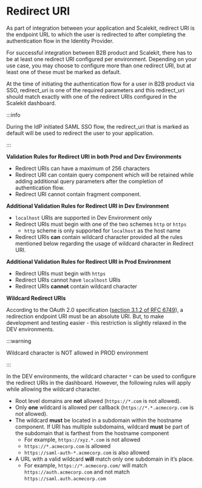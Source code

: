 # Redirect URI

As part of integration between your application and Scalekit, redirect URI is the endpoint URL to which the user is redirected to after completing the authentication flow in the Identity Provider. 

For successful integration between B2B product and Scalekit, there has to be at least one redirect URI configured per environment. Depending on your use case, you may choose to configure more than one redirect URI, but at least one of these must be marked as default. 

At the time of initiating the authentication flow for a user in B2B product via SSO, redirect_uri is one of the required parameters and this redirect_uri should match exactly with one of the redirect URIs configured in the Scalekit dashboard.  

:::info

During the IdP initiated SAML SSO flow, the redirect_uri that is marked as default will be used to redirect the user to your application. 

:::

**Validation Rules for Redirect URI in both Prod and Dev Environments**

- Redirect URIs can have a maximum of 256 characters
- Redirect URI can contain query component which will be retained while adding additional query parameters after the completion of authentication flow.
- Redirect URI cannot contain fragment component.

**Additional Validation Rules for Redirect URI in Dev Environment**

- `localhost` URIs are supported in Dev Environment only
- Redirect URIs must begin with one of the two schemes `http`  or `https`
    - `http`  scheme is only supported for `localhost`  as the host name
- Redirect URIs **can** contain wildcard character provided all the rules mentioned below regarding the usage of wildcard character in Redirect URI.

**Additional Validation Rules for Redirect URI in Prod Environment**

- Redirect URIs must begin with `https`
- Redirect URIs cannot have `localhost` URIs
- Redirect URIs **cannot** contain wildcard character

**Wildcard Redirect URIs**

According to the OAuth 2.0 specification ([section 3.1.2 of RFC 6749](https://tools.ietf.org/html/rfc6749#section-3.1.2)), a redirection endpoint URI must be an absolute URI. But, to make development and testing easier - this restriction is slightly relaxed in the DEV environments. 

:::warning

Wildcard character is NOT allowed in PROD environment

:::

In the DEV environments, the wildcard character `*`  can be used to configure the redirect URIs in the dashboard. However, the following rules will apply while allowing the wildcard character. 

- Root level domains are **not** allowed (`https://*.com` is not allowed).
- Only **one** wildcard is allowed per callback (`https://*.*.acmecorp.com` is not allowed).
- The wildcard **must** be located in a subdomain within the hostname component. If URI has multiple subdomains, wildcard **must** be part of the subdomain that is farthest from the hostname component
    - For example, `https://xyz.*.com`  is not allowed
    - `https://*.acmecorp.com`  is allowed
    - `https://saml-auth-*.acmecorp.com`  is also allowed
- A URL with a valid wildcard **will** match only one subdomain in it’s place.
    - For example, `https://*.acmecorp.com/`  will match `https://auth.acmecorp.com` and not match `https://saml.auth.acmecorp.com`